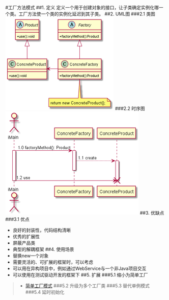 #工厂方法模式
##1. 定义
定义一个用于创建对象的接口，让子类确定实例化哪一个类。工厂方法使一个类的实例化延迟到其子类。
##2. UML图
###2.1 类图
![factorymethod](image/factorymethod.png)
###2.2 时序图
![factorymethodseq](image/factorymethodseq.png)
##3. 优缺点
###3.1 优点
* 良好的封装性，代码结构清晰
* 优秀的扩展性
* 屏蔽产品类
* 典型的解耦框架
##4. 使用场景
* 替换new一个对象
* 需要灵活的、可扩展的框架时，可以考虑
* 可以用在异构项目中，例如通过WebService与一个非Java项目交互
* 可以使用在测试驱动开发的框架下
##5. 扩展
###5.1 缩小为简单工厂
>* [简单工厂模式](../simplefactory/README.md)
###5.2 升级为多个工厂类
###5.3 替代单例模式
###5.4 延时初始化
